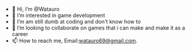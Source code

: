 - 👋 Hi, I’m @Watauro
- 👀 I’m interested in game development 
- 🌱 I’m am still dumb at coding and don't know how to
- 💞️ I’m looking to collaborate on games that i can make and make it as a career
- 📫 How to reach me, Email:watauro69@gmail.com.

<!---
Watauro/Watauro is a ✨ special ✨ repository because its `README.md` (this file) appears on your GitHub profile.
You can click the Preview link to take a look at your changes.
--->
